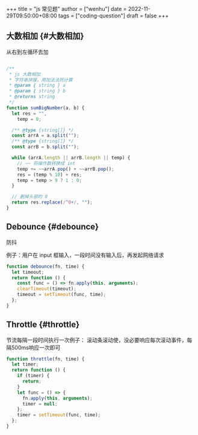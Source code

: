 +++
title = "js 常见题"
author = ["wenhu"]
date = 2022-11-29T09:50:00+08:00
tags = ["coding-question"]
draft = false
+++

## 大数相加 {#大数相加}

从右到左循环去加

```js

/**
 * js 大数相加
 * 字符串拼接，用加法法则计算
 * @param { string } a
 * @param { string } b
 * @returns string
 */
function sumBigNumber(a, b) {
  let res = "",
    temp = 0;

  /** @type {string[]} */
  const arrA = a.split("");
  /** @type {string[]} */
  const arrB = b.split("");

  while (arrA.length || arrB.length || temp) {
    // ~~ 将操作数转换成 int
    temp += ~~arrA.pop() + ~~arrB.pop();
    res = (temp % 10) + res;
    temp = temp > 9 ? 1 : 0;
  }

  // 删掉头部的 0
  return res.replace(/^0+/, "");
}

```


## Debounce {#debounce}

防抖

例子：用户在 input 框输入，一段时间没有输入后，再发起网络请求

```js
function debounce(fn, time) {
  let timeout;
  return function () {
    const func = () => fn.apply(this, arguments);
    clearTimeout(timeout);
    timeout = setTimeout(func, time);
  };
}
```


## Throttle {#throttle}

节流每隔一段时间执行一次例子： 滚动条滚动使，没必要响应每次滚动事件，每隔500ms响应一次即可

```js
function throttle(fn, time) {
  let timer;
  return function () {
    if (timer) {
      return;
    }
    let func = () => {
      fn.apply(this, arguments);
      timer = null;
    };
    timer = setTimeout(func, time);
  };
}
```
